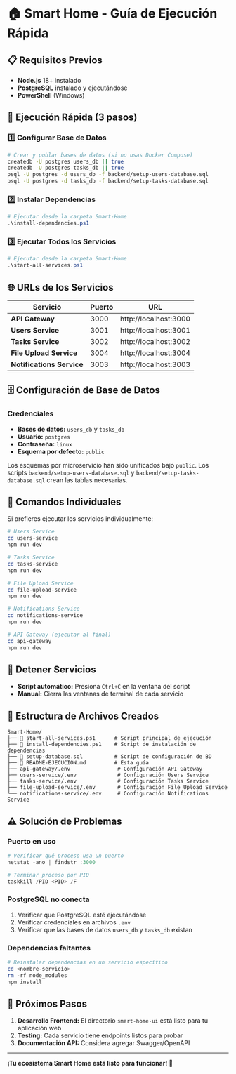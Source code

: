 # 🏠 Smart Home - Guía de Ejecución Rápida

## 📋 Requisitos Previos

- **Node.js** 18+ instalado
- **PostgreSQL** instalado y ejecutándose
- **PowerShell** (Windows)

## 🚀 Ejecución Rápida (3 pasos)

### 1️⃣ Configurar Base de Datos
```bash
# Crear y poblar bases de datos (si no usas Docker Compose)
createdb -U postgres users_db || true
createdb -U postgres tasks_db || true
psql -U postgres -d users_db -f backend/setup-users-database.sql
psql -U postgres -d tasks_db -f backend/setup-tasks-database.sql
```

### 2️⃣ Instalar Dependencias
```powershell
# Ejecutar desde la carpeta Smart-Home
.\install-dependencies.ps1
```

### 3️⃣ Ejecutar Todos los Servicios
```powershell
# Ejecutar desde la carpeta Smart-Home
.\start-all-services.ps1
```

## 🌐 URLs de los Servicios

| Servicio | Puerto | URL |
|----------|--------|-----|
| **API Gateway** | 3000 | http://localhost:3000 |
| **Users Service** | 3001 | http://localhost:3001 |
| **Tasks Service** | 3002 | http://localhost:3002 |
| **File Upload Service** | 3004 | http://localhost:3004 |
| **Notifications Service** | 3003 | http://localhost:3003 |

## 🗄️ Configuración de Base de Datos

### Credenciales
- **Bases de datos:** `users_db` y `tasks_db`
- **Usuario:** `postgres`
- **Contraseña:** `linux`
- **Esquema por defecto:** `public`

Los esquemas por microservicio han sido unificados bajo `public`. Los scripts `backend/setup-users-database.sql` y `backend/setup-tasks-database.sql` crean las tablas necesarias.

## 🔧 Comandos Individuales

Si prefieres ejecutar los servicios individualmente:

```powershell
# Users Service
cd users-service
npm run dev

# Tasks Service  
cd tasks-service
npm run dev

# File Upload Service
cd file-upload-service
npm run dev

# Notifications Service
cd notifications-service
npm run dev

# API Gateway (ejecutar al final)
cd api-gateway
npm run dev
```

## 🛑 Detener Servicios

- **Script automático:** Presiona `Ctrl+C` en la ventana del script
- **Manual:** Cierra las ventanas de terminal de cada servicio

## 📁 Estructura de Archivos Creados

```
Smart-Home/
├── 📄 start-all-services.ps1      # Script principal de ejecución
├── 📄 install-dependencies.ps1    # Script de instalación de dependencias
├── 📄 setup-database.sql          # Script de configuración de BD
├── 📄 README-EJECUCION.md         # Esta guía
├── api-gateway/.env               # Configuración API Gateway
├── users-service/.env             # Configuración Users Service
├── tasks-service/.env             # Configuración Tasks Service
├── file-upload-service/.env       # Configuración File Upload Service
└── notifications-service/.env     # Configuración Notifications Service
```

## ⚠️ Solución de Problemas

### Puerto en uso
```powershell
# Verificar qué proceso usa un puerto
netstat -ano | findstr :3000

# Terminar proceso por PID
taskkill /PID <PID> /F
```

### PostgreSQL no conecta
1. Verificar que PostgreSQL esté ejecutándose
2. Verificar credenciales en archivos `.env`
3. Verificar que las bases de datos `users_db` y `tasks_db` existan

### Dependencias faltantes
```powershell
# Reinstalar dependencias en un servicio específico
cd <nombre-servicio>
rm -rf node_modules
npm install
```

## 🎯 Próximos Pasos

1. **Desarrollo Frontend:** El directorio `smart-home-ui` está listo para tu aplicación web
2. **Testing:** Cada servicio tiene endpoints listos para probar
3. **Documentación API:** Considera agregar Swagger/OpenAPI

---

**¡Tu ecosistema Smart Home está listo para funcionar! 🎉**